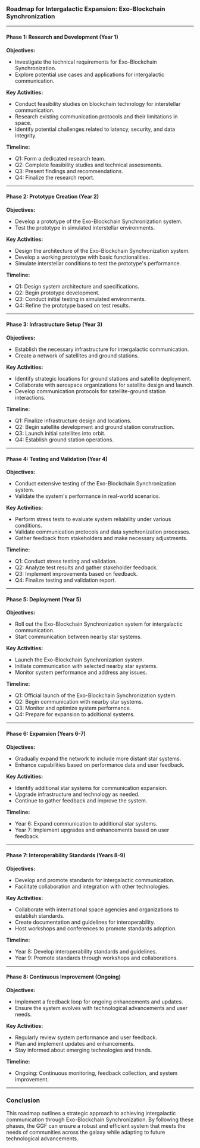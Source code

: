 ### Roadmap for Intergalactic Expansion: Exo-Blockchain Synchronization

---

#### **Phase 1: Research and Development (Year 1)**

**Objectives:**
- Investigate the technical requirements for Exo-Blockchain Synchronization.
- Explore potential use cases and applications for intergalactic communication.

**Key Activities:**
- Conduct feasibility studies on blockchain technology for interstellar communication.
- Research existing communication protocols and their limitations in space.
- Identify potential challenges related to latency, security, and data integrity.

**Timeline:**
- Q1: Form a dedicated research team.
- Q2: Complete feasibility studies and technical assessments.
- Q3: Present findings and recommendations.
- Q4: Finalize the research report.

---

#### **Phase 2: Prototype Creation (Year 2)**

**Objectives:**
- Develop a prototype of the Exo-Blockchain Synchronization system.
- Test the prototype in simulated interstellar environments.

**Key Activities:**
- Design the architecture of the Exo-Blockchain Synchronization system.
- Develop a working prototype with basic functionalities.
- Simulate interstellar conditions to test the prototype's performance.

**Timeline:**
- Q1: Design system architecture and specifications.
- Q2: Begin prototype development.
- Q3: Conduct initial testing in simulated environments.
- Q4: Refine the prototype based on test results.

---

#### **Phase 3: Infrastructure Setup (Year 3)**

**Objectives:**
- Establish the necessary infrastructure for intergalactic communication.
- Create a network of satellites and ground stations.

**Key Activities:**
- Identify strategic locations for ground stations and satellite deployment.
- Collaborate with aerospace organizations for satellite design and launch.
- Develop communication protocols for satellite-ground station interactions.

**Timeline:**
- Q1: Finalize infrastructure design and locations.
- Q2: Begin satellite development and ground station construction.
- Q3: Launch initial satellites into orbit.
- Q4: Establish ground station operations.

---

#### **Phase 4: Testing and Validation (Year 4)**

**Objectives:**
- Conduct extensive testing of the Exo-Blockchain Synchronization system.
- Validate the system's performance in real-world scenarios.

**Key Activities:**
- Perform stress tests to evaluate system reliability under various conditions.
- Validate communication protocols and data synchronization processes.
- Gather feedback from stakeholders and make necessary adjustments.

**Timeline:**
- Q1: Conduct stress testing and validation.
- Q2: Analyze test results and gather stakeholder feedback.
- Q3: Implement improvements based on feedback.
- Q4: Finalize testing and validation report.

---

#### **Phase 5: Deployment (Year 5)**

**Objectives:**
- Roll out the Exo-Blockchain Synchronization system for intergalactic communication.
- Start communication between nearby star systems.

**Key Activities:**
- Launch the Exo-Blockchain Synchronization system.
- Initiate communication with selected nearby star systems.
- Monitor system performance and address any issues.

**Timeline:**
- Q1: Official launch of the Exo-Blockchain Synchronization system.
- Q2: Begin communication with nearby star systems.
- Q3: Monitor and optimize system performance.
- Q4: Prepare for expansion to additional systems.

---

#### **Phase 6: Expansion (Years 6-7)**

**Objectives:**
- Gradually expand the network to include more distant star systems.
- Enhance capabilities based on performance data and user feedback.

**Key Activities:**
- Identify additional star systems for communication expansion.
- Upgrade infrastructure and technology as needed.
- Continue to gather feedback and improve the system.

**Timeline:**
- Year 6: Expand communication to additional star systems.
- Year 7: Implement upgrades and enhancements based on user feedback.

---

#### **Phase 7: Interoperability Standards (Years 8-9)**

**Objectives:**
- Develop and promote standards for intergalactic communication.
- Facilitate collaboration and integration with other technologies.

**Key Activities:**
- Collaborate with international space agencies and organizations to establish standards.
- Create documentation and guidelines for interoperability.
- Host workshops and conferences to promote standards adoption.

**Timeline:**
- Year 8: Develop interoperability standards and guidelines.
- Year 9: Promote standards through workshops and collaborations.

---

#### **Phase 8: Continuous Improvement (Ongoing)**

**Objectives:**
- Implement a feedback loop for ongoing enhancements and updates.
- Ensure the system evolves with technological advancements and user needs.

**Key Activities:**
- Regularly review system performance and user feedback.
- Plan and implement updates and enhancements.
- Stay informed about emerging technologies and trends.

**Timeline:**
- Ongoing: Continuous monitoring, feedback collection, and system improvement.

---

### Conclusion

This roadmap outlines a strategic approach to achieving intergalactic communication through Exo-Blockchain Synchronization. By following these phases, the GGF can ensure a robust and efficient system that meets the needs of communities across the galaxy while adapting to future technological advancements.
